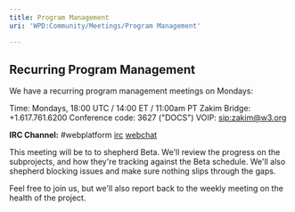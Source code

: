 ```yaml
---
title: Program Management
uri: 'WPD:Community/Meetings/Program Management'

---
```

## Recurring Program Management

We have a recurring program management meetings on Mondays:

Time: Mondays, 18:00 UTC / 14:00 ET / 11:00am PT Zakim Bridge: +1.617.761.6200 Conference code: 3627 ("DOCS") VOIP: <sip:zakim@w3.org>

**IRC Channel:** \#webplatform [irc](irc://irc.freenode.net/webplatform) [webchat](http://webchat.freenode.net/?channels=#webplatform)

This meeting will be to to shepherd Beta. We'll review the progress on the subprojects, and how they're tracking against the Beta schedule. We'll also shepherd blocking issues and make sure nothing slips through the gaps.

Feel free to join us, but we'll also report back to the weekly meeting on the health of the project.
